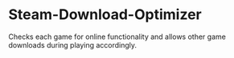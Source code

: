 # Steam-Download-Optimizer
Checks each game for online functionality and allows other game downloads during playing accordingly.
